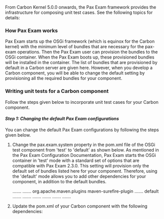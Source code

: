 From Carbon Kernel 5.0.0 onwards, the Pax Exam framework provides the infrastructure for composing unit test cases. See the following topics for details:

### How Pax Exam works

Pax Exam starts up the OSGi framework (which is equinox for the Carbon kernel) with the minimum level of bundles that are necessary for the pax-exam operations. Then the Pax Exam user can provision the bundles to the OSGi container. When the Pax Exam boots up, these provisioned bundles will be installed in the container. The list of bundles that are provisioned by default in a Carbon server are given here. However, when you develop a Carbon component, you will be able to change the default setting by provisioning all the required bundles for your component.

### Writing unit tests for a Carbon component
Follow the steps given below to incorporate unit test cases for your Carbon component.

#### *Step 1: Changing the default Pax Exam configurations*
You can change the default Pax Exam configurations by following the steps given below.

1. Change the pax.exam.system property in the pom.xml file of the OSGi test component from 'test' to 'default' as shown below. 
As mentioned in the Pax Exam Configuration Documentation, Pax Exam starts the OSGi container in 'test' mode with a standard set of options that are compatible with Pax Exam 2.3.0. This setting will provision only the default set of bundles listed here for your component. Therefore, using the 'default' mode allows you to add other dependencies for your component, in addition to the default bundles.

    <build>
    …….
       <plugins>
       …….
          <plugin>
             <groupId>org.apache.maven.plugins</groupId>
             <artifactId>maven-surefire-plugin</artifactId>
             <configuration>
                <systemPropertyVariables>
                   …….
                   <pax.exam.system>default</pax.exam.system>
                   …….
                </systemPropertyVariables>
                   …….
                <systemProperties>
             …….
             </configuration>
          …….
          </plugin>
       …….
       </plugins>
    …….
    </build>

2. Update the pom.xml of your Carbon component with the following dependencies:
